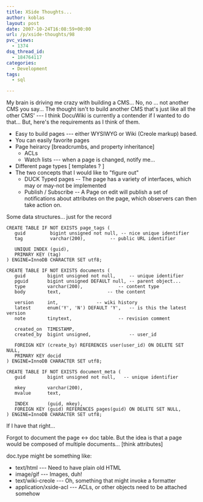 ```yaml
---
title: XSide Thoughts...
author: koblas
layout: post
date: 2007-10-24T16:08:59+00:00
url: /p/xside-thoughts/98
pvc_views:
  - 1374
dsq_thread_id:
  - 184764117
categories:
  - Development
tags:
  - sql

---
```

My brain is driving me crazy with building a CMS... No, no ... not another CMS you say... The thought isn't to build another CMS that's just like all the other CMS' --- I think DocuWiki is currently a contender if I wanted to do that... But, here's the requirements as I think of them.

* Easy to build pages --- either WYSIWYG or Wiki (Creole markup) based.
* You can easily favorite pages
* Page heirarcy [breadcrumbs, and property inheritance] 
  * ACLs
  * Watch lists --- when a page is changed, notify me...
* Different page types [ templates ? ]
* The two concepts that I would like to "figure out" 
  * DUCK Typed pages --
    The page has a variety of interfaces, which may or may-not be implemented
  * Publish / Subscribe --
    A Page on edit will publish a set of notifications about attributes on the page, which observers can then take action on.

Some data structures... just for the record

```
CREATE TABLE IF NOT EXISTS page_tags (
   guid         bigint unsigned not null, -- nice unique identifier
   tag          varchar(200),		  -- public URL identifier

   UNIQUE INDEX (guid),
   PRIMARY KEY (tag)
) ENGINE=InnoDB CHARACTER SET utf8;

CREATE TABLE IF NOT EXISTS documents (
   guid        bigint unsigned not null,     -- unique identifier
   pguid       bigint unsigned DEFAULT null, -- parent object...
   type        varchar(200),		     -- content type
   body        text,			     -- the content

   version     int,			     -- wiki history
   latest      enum('Y', 'N') DEFAULT 'Y',   -- is this the latest version
   note	       tinytext,	             -- revision comment

   created_on  TIMESTAMP,
   created_by  bigint unsigned,	      	     -- user_id
 
   FOREIGN KEY (create_by) REFERENCES user(user_id) ON DELETE SET NULL,
   PRIMARY KEY docid
) ENGINE=InnoDB CHARACTER SET utf8;

CREATE TABLE IF NOT EXISTS document_meta (
   guid        bigint unsigned not null,   -- unique identifier

   mkey        varchar(200),
   mvalue      text,

   INDEX       (guid, mkey),
   FOREIGN KEY (guid) REFERENCES pages(guid) ON DELETE SET NULL,
) ENGINE=InnoDB CHARACTER SET utf8;

```

If I have that right...

Forgot to document the page <-> doc table. But the idea is that a page would be composed of multiple documents... [think attributes]

doc.type might be something like:

* text/html --- Need to have plain old HTML
* image/gif --- Images, duh!
* text/wiki-creole --- Oh, something that might invoke a formatter
* application/xside-acl --- ACLs, or other objects need to be attached somehow
